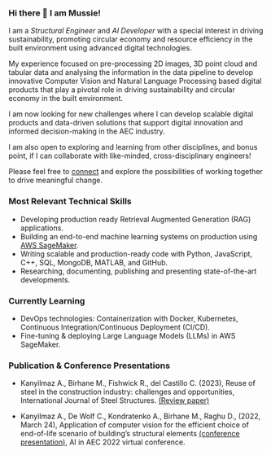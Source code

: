 ### Hi there 👋 I am Mussie!

I am a *Structural Engineer* and *AI Developer* with a special interest in
driving sustainability, promoting circular economy and resource efficiency in
the built environment using advanced digital technologies.

My experience focused on pre-processing 2D images, 3D point cloud and tabular
data and analysing the information in the data pipeline to develop innovative
Computer Vision and Natural Language Processing based digital products that
play a pivotal role in driving sustainability and circular economy in the built
environment.

I am now looking for new challenges where I can develop scalable digital
products and data-driven solutions that support digital innovation and informed
decision-making in the AEC industry.

I am also open to exploring and learning from other disciplines, and bonus
point, if I can collaborate with like-minded, cross-disciplinary engineers!

Please feel free to [connect](https://www.linkedin.com/in/mussie-birhane-92b0ba156/) and
explore the possibilities of working together to drive meaningful change.

### Most Relevant Technical Skills
- Developing production ready Retrieval Augmented Generation (RAG) applications.
- Building an end-to-end machine learning systems on production using [AWS SageMaker](https://aws.amazon.com/sagemaker/).
- Writing scalable and production-ready code with Python, JavaScript, C++, SQL, MongoDB, MATLAB, and GitHub.
- Researching, documenting, publishing and presenting state-of-the-art developments.

### Currently Learning
- DevOps technologies: Containerization with Docker, Kubernetes, Continuous Integration/Continuous Deployment (CI/CD).
- Fine-tuning & deploying Large Language Models (LLMs) in AWS SageMaker.

### Publication & Conference Presentations
- Kanyilmaz A., Birhane M., Fishwick R., del Castillo C. (2023), Reuse of steel in the construction industry:
challenges and opportunities, International Journal of Steel Structures.
[(Review paper)](https://link.springer.com/article/10.1007/s13296-023-00778-4)

- Kanyilmaz A., De Wolf C., Kondratenko A., Birhane M., Raghu D., (2022, March 24), Application of
computer vision for the efficient choice of end-of-life scenario of building’s structural elements
[(conference presentation)](https://www.research-collection.ethz.ch/handle/20.500.11850/594728),
AI in AEC 2022 virtual conference.
